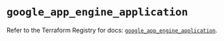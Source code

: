 # `google_app_engine_application`

Refer to the Terraform Registry for docs: [`google_app_engine_application`](https://registry.terraform.io/providers/hashicorp/google/5.13.0/docs/resources/app_engine_application).
